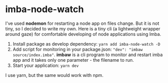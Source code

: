 # imba-node-watch
I've used **nodemon** for restarting a node app on files change. But it is not tiny, so I decided to write my own. Here is a tiny cli (a lightweight wrapper around gaze) for comfortable developing of node applications using Imba.

1. Install package as develop dependency: `yarn add imba-node-watch -D`
2. Add script for monitoring in your package.json: `"dev": "imbaw source/index.imba"`. **imbaw** is a cli program to monitor and restart imba app and it takes only one parameter - the filename to run.
3. Start your application: `yarn dev`

I use yarn, but the same would work with npm.
